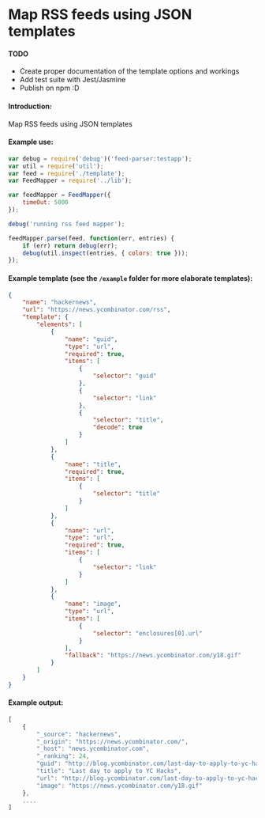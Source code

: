 Map RSS feeds using JSON templates
====================================================

#### TODO
* Create proper documentation of the template options and workings
* Add test suite with Jest/Jasmine
* Publish on npm :D

#### Introduction:
Map RSS feeds using JSON templates

#### Example use:
```js
var debug = require('debug')('feed-parser:testapp');
var util = require('util');
var feed = require('./template');
var FeedMapper = require('../lib');

var feedMapper = FeedMapper({
    timeOut: 5000
});

debug('running rss feed mapper');

feedMapper.parse(feed, function(err, entries) {
    if (err) return debug(err);
    debug(util.inspect(entries, { colors: true }));
});
```

#### Example template (see the `/example` folder for more elaborate templates):
```json
{
    "name": "hackernews",
    "url": "https://news.ycombinator.com/rss",
    "template": {
        "elements": [
            {
                "name": "guid",
                "type": "url",
                "required": true,
                "items": [
                    {
                        "selector": "guid"
                    },
                    {
                        "selector": "link"
                    },
                    {
                        "selector": "title",
                        "decode": true
                    }
                ]
            },
            {
                "name": "title",
                "required": true,
                "items": [
                    {
                        "selector": "title"
                    }
                ]
            },
            {
                "name": "url",
                "type": "url",
                "required": true,
                "items": [
                    {
                        "selector": "link"
                    }
                ]
            },
            {
                "name": "image",
                "type": "url",
                "items": [
                    {
                        "selector": "enclosures[0].url"
                    }
                ],
                "fallback": "https://news.ycombinator.com/y18.gif"
            }
        ]
    }
}
```

#### Example output:
```js
[
    {
        "_source": "hackernews",
        "_origin": "https://news.ycombinator.com/",
        "_host": "news.ycombinator.com",
        "_ranking": 24,
        "guid": "http://blog.ycombinator.com/last-day-to-apply-to-yc-hacks",
        "title": "Last day to apply to YC Hacks",
        "url": "http://blog.ycombinator.com/last-day-to-apply-to-yc-hacks",
        "image": "https://news.ycombinator.com/y18.gif"
    },
    ....
]
```
